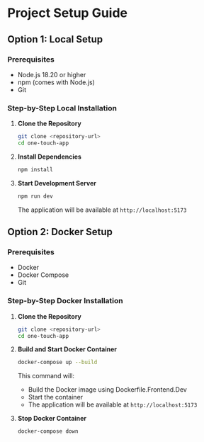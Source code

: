 # Project Setup Guide

## Option 1: Local Setup

### Prerequisites
- Node.js 18.20 or higher
- npm (comes with Node.js)
- Git

### Step-by-Step Local Installation

1. **Clone the Repository**
   ```bash
   git clone <repository-url>
   cd one-touch-app
   ```

2. **Install Dependencies**
   ```bash
   npm install
   ```

3. **Start Development Server**
   ```bash
   npm run dev
   ```
   The application will be available at `http://localhost:5173`

## Option 2: Docker Setup

### Prerequisites
- Docker
- Docker Compose
- Git

### Step-by-Step Docker Installation

1. **Clone the Repository**
   ```bash
   git clone <repository-url>
   cd one-touch-app
   ```

2. **Build and Start Docker Container**
   ```bash
   docker-compose up --build
   ```
   This command will:
   - Build the Docker image using Dockerfile.Frontend.Dev
   - Start the container
   - The application will be available at `http://localhost:5173`

3. **Stop Docker Container**
   ```bash
   docker-compose down
 ```

